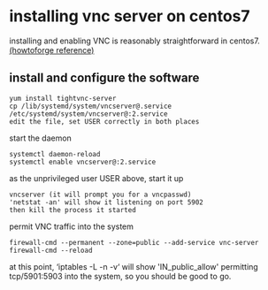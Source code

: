 # installing vnc server on centos7

installing and enabling VNC is reasonably straightforward in centos7.  
[(howtoforge reference)](https://www.howtoforge.com/vnc-server-installation-on-centos-7)


## install and configure the software

    yum install tightvnc-server
    cp /lib/systemd/system/vncserver@.service /etc/systemd/system/vncserver@:2.service
    edit the file, set USER correctly in both places
    
start the daemon
    
    systemctl daemon-reload
    systemctl enable vncserver@:2.service

as the unprivileged user USER above, start it up

    vncserver (it will prompt you for a vncpasswd)
    'netstat -an' will show it listening on port 5902
    then kill the process it started
    
permit VNC traffic into the system

    firewall-cmd --permanent --zone=public --add-service vnc-server
    firewall-cmd --reload
    
at this point, ‘iptables -L -n -v‘ will show 'IN_public_allow' permitting tcp/5901:5903 into the system, so you should be good to go.